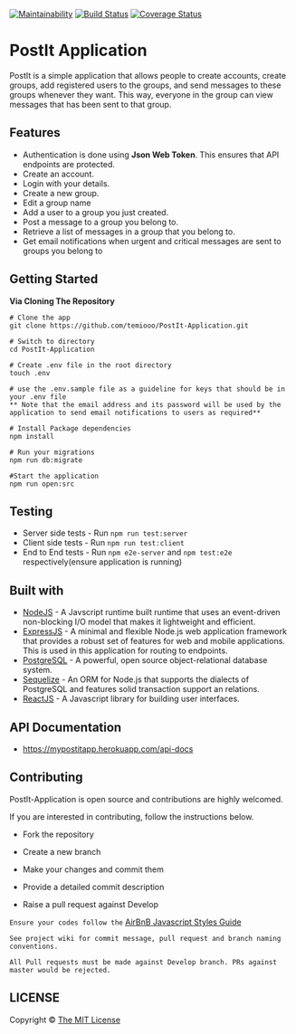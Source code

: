 [![Maintainability](https://api.codeclimate.com/v1/badges/21cde8866daa1671de14/maintainability)](https://codeclimate.com/github/temiooo/PostIt-Application/maintainability)
[![Build Status](https://travis-ci.org/temiooo/PostIt-Application.svg?branch=Develop)](https://travis-ci.org/temiooo/PostIt-Application)
[![Coverage Status](https://coveralls.io/repos/github/temiooo/PostIt-Application/badge.svg)](https://coveralls.io/github/temiooo/PostIt-Application)
# PostIt Application
PostIt is a simple application that allows people to create accounts, create groups, add registered users to the groups, and send messages to these groups whenever they want. This way, everyone in the group can view messages that has been sent to that group. 

## Features
* Authentication is done using **Json Web Token**. This ensures that API endpoints are protected.
* Create an account.
* Login with your details.
* Create a new group.
* Edit a group name
* Add a user to a group you just created.
* Post a message to a group you belong to.
* Retrieve a list of messages in a group that you belong to.
* Get email notifications when urgent and critical messages are sent to groups you belong to

## Getting Started
**Via Cloning The Repository**
```
# Clone the app
git clone https://github.com/temiooo/PostIt-Application.git

# Switch to directory
cd PostIt-Application

# Create .env file in the root directory
touch .env

# use the .env.sample file as a guideline for keys that should be in your .env file
** Note that the email address and its password will be used by the application to send email notifications to users as required**

# Install Package dependencies
npm install

# Run your migrations
npm run db:migrate

#Start the application
npm run open:src
```

## Testing
* Server side tests - Run `npm run test:server`
* Client side tests - Run `npm run test:client`
* End to End tests - Run `npm e2e-server` and `npm test:e2e` respectively(ensure application is running)


## Built with
* [NodeJS](https://nodejs.org/en/) - A Javscript runtime built runtime that uses an event-driven non-blocking I/O model that makes it lightweight and efficient.
* [ExpressJS](http://expressjs.com/) - A minimal and flexible Node.js web application framework that provides a robust set of features for web and mobile applications. This is used in this application for routing to endpoints.
* [PostgreSQL](https://www.postgresql.org/) - A powerful, open source object-relational database system.
* [Sequelize](http://docs.sequelizejs.com/) - An ORM for Node.js that supports the dialects of PostgreSQL and features solid transaction support an relations.
* [ReactJS](https://reactjs.org/) - A Javascript library for building user interfaces.

## API Documentation
* https://mypostitapp.herokuapp.com/api-docs

## Contributing
PostIt-Application is open source and contributions are highly welcomed.

If you are interested in contributing, follow the instructions below.

* Fork the repository

* Create a new branch

* Make your changes and commit them

* Provide a detailed commit description

* Raise a pull request against Develop

`Ensure your codes follow the` [AirBnB Javascript Styles Guide](https://github.com/airbnb/javascript)

`See project wiki for commit message, pull request and branch naming conventions.`

`All Pull requests must be made against Develop branch. PRs against master would be rejected.`

## LICENSE

Copyright © [The MIT License](./LICENSE.md)

